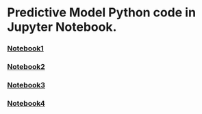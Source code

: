 # Predictive Model Python code in Jupyter Notebook.
### [Notebook1](http://htmlpreview.github.io/?https://github.com/lj015625/Predictive-Model/blob/master/Code/HW1_Notebook1.html)
### [Notebook2](http://htmlpreview.github.io/?https://github.com/lj015625/Predictive-Model/blob/master/Code/HW1_Notebook2.html)
### [Notebook3](http://htmlpreview.github.io/?https://github.com/lj015625/Predictive-Model/blob/master/Code/HW1_Notebook3.html)
### [Notebook4](http://htmlpreview.github.io/?https://github.com/lj015625/Predictive-Model/blob/master/Code/HW1_Notebook4.html)